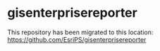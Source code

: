 # gisenterprisereporter

This repository has been migrated to this location: https://github.com/EsriPS/gisenterprisereporter 
